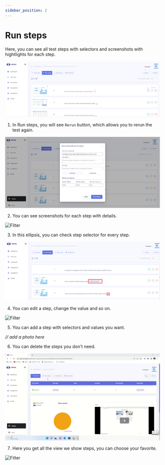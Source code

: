 ```yaml
---
sidebar_position: 2
---
```


# Run steps

Here, you can see all test steps with selectors and screenshots with hightlights for each step. 

![Filter](/img/rsteps.png)

1. In Run steps, you will see `Rerun` button, which allows you to rerun the test again. 

![Filter](/img/rerun.png)

2. You can see screenshots for each step with details. 

![Filter](/img/run.gif)

3. In this ellipsis, you can check step selector for every step. 

![Filter](/img/selector.png)

4. You can edit a step, change the value and so on. 

![Filter](/img/editsteps.gif)

5. You can add a step with selectors and values you want. 

*// add a photo here*


6. You can delete the steps you don't need.

![Filter](/img/delete.gif)


7.  Here you get all the view we show steps, you can choose your favorite. 

![Filter](/img/vieww.gif)

